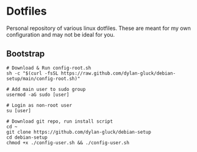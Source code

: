 # Dotfiles
Personal repository of various linux dotfiles. These are meant for my own configuration and may not be ideal for you.

## Bootstrap

```
# Download & Run config-root.sh
sh -c "$(curl -fsSL https://raw.github.com/dylan-gluck/debian-setup/main/config-root.sh)"

# Add main user to sudo group
usermod -aG sudo [user]

# Login as non-root user
su [user]

# Download git repo, run install script
cd ~
git clone https://github.com/dylan-gluck/debian-setup
cd debian-setup
chmod +x ./config-user.sh && ./config-user.sh
```
